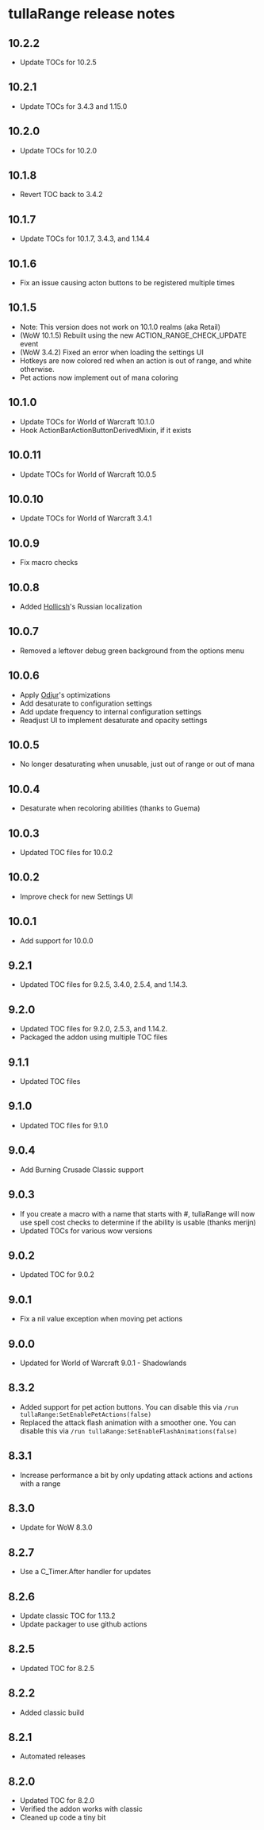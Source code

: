 # tullaRange release notes

## 10.2.2

* Update TOCs for 10.2.5

## 10.2.1

* Update TOCs for 3.4.3 and 1.15.0

## 10.2.0

* Update TOCs for 10.2.0

## 10.1.8

* Revert TOC back to 3.4.2

## 10.1.7

* Update TOCs for 10.1.7, 3.4.3, and 1.14.4

## 10.1.6

* Fix an issue causing acton buttons to be registered multiple times

## 10.1.5

* Note: This version does not work on 10.1.0 realms (aka Retail)
* (WoW 10.1.5) Rebuilt using the new ACTION_RANGE_CHECK_UPDATE event
* (WoW 3.4.2) Fixed an error when loading the settings UI
* Hotkeys are now colored red when an action is out of range, and white otherwise.
* Pet actions now implement out of mana coloring

## 10.1.0

* Update TOCs for World of Warcraft 10.1.0
* Hook ActionBarActionButtonDerivedMixin, if it exists

## 10.0.11

* Update TOCs for World of Warcraft 10.0.5

## 10.0.10

* Update TOCs for World of Warcraft 3.4.1

## 10.0.9

* Fix macro checks

## 10.0.8

* Added [Hollicsh](https://github.com/Hollicsh)'s Russian localization

## 10.0.7

* Removed a leftover debug green background from the options menu

## 10.0.6

* Apply [Odjur](https://github.com/Odjur)'s optimizations
* Add desaturate to configuration settings
* Add update frequency to internal configuration settings
* Readjust UI to implement desaturate and opacity settings

## 10.0.5

* No longer desaturating when unusable, just out of range or out of mana

## 10.0.4

* Desaturate when recoloring abilities (thanks to Guema)

## 10.0.3

* Updated TOC files for 10.0.2

## 10.0.2

* Improve check for new Settings UI

## 10.0.1

* Add support for 10.0.0

## 9.2.1

* Updated TOC files for 9.2.5, 3.4.0, 2.5.4, and 1.14.3.

## 9.2.0

* Updated TOC files for 9.2.0, 2.5.3, and 1.14.2.
* Packaged the addon using multiple TOC files

## 9.1.1

* Updated TOC files

## 9.1.0

* Updated TOC files for 9.1.0

## 9.0.4

* Add Burning Crusade Classic support

## 9.0.3

* If you create a macro with a name that starts with #, tullaRange will now use spell cost checks to determine if the ability is usable (thanks merijn)
* Updated TOCs for various wow versions

## 9.0.2

* Updated TOC for 9.0.2

## 9.0.1

* Fix a nil value exception when moving pet actions

## 9.0.0

* Updated for World of Warcraft 9.0.1 - Shadowlands

## 8.3.2

* Added support for pet action buttons. You can disable this via `/run tullaRange:SetEnablePetActions(false)`
* Replaced the attack flash animation with a smoother one. You can disable this via `/run tullaRange:SetEnableFlashAnimations(false)`

## 8.3.1

* Increase performance a bit by only updating attack actions and actions with a range

## 8.3.0

* Update for WoW 8.3.0

## 8.2.7

* Use a C_Timer.After handler for updates

## 8.2.6

* Update classic TOC for 1.13.2
* Update packager to use github actions

## 8.2.5

* Updated TOC for 8.2.5

## 8.2.2

* Added classic build

## 8.2.1

* Automated releases

## 8.2.0

* Updated TOC for 8.2.0
* Verified the addon works with classic
* Cleaned up code a tiny bit
